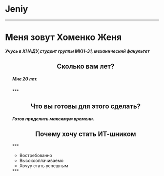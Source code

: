 # Jeniy
***
<h1>Меня зовут Хоменко Женя</h1>

<h5>Учусь в ХНАДУ,студент группы  МКН-31, механический факультет</h5>
<ul>

<h2 style="text-align: center;">Сколько вам лет?</h2>
<h5> Мне 20 лет.</h5>
***
<h2 style="text-align: center;">Что вы готовы для этого сделать?</h2>
<h5>Готов приделить максимум времени.</h5>
<h2 style="text-align: center;">Почему хочу стать ИТ-шником</h2>
***
<ul>
<li>Востребованно</li><li>Высокооплачиваемо</li><li>Хочуу стать успешным</li>
</ul>
***
</ul>
